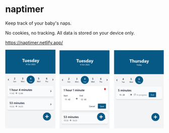 # naptimer

Keep track of your baby's naps. 

No cookies, no tracking. All data is stored on your device only.

https://naptimer.netlify.app/

![Three screenshots of the app, showing a list of naps with start time, end time, and editable functionality.](/docs/screenshots.png "Screenshots of app")
